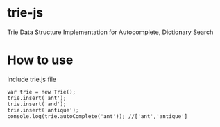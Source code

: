 # trie-js
Trie Data Structure Implementation for Autocomplete, Dictionary Search

# How to use
Include trie.js file

```
var trie = new Trie();
trie.insert('ant');
trie.insert('and');
trie.insert('antique');
console.log(trie.autoComplete('ant')); //['ant','antique']
```


